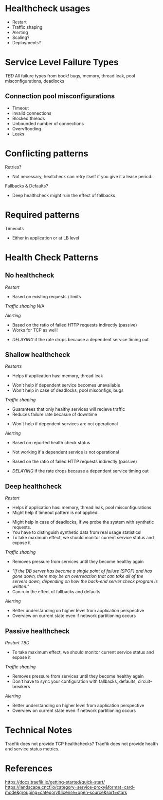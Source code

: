 # Healthcheck usages
- Restart
- Traffic shaping
- Alerting
- Scaling?
- Deployments?

# Service Level Failure Types
*TBD* All failure types from book!
 bugs, memory, thread leak, pool misconfigurations, deadlocks

 ## Connection pool misconfigurations
 - Timeout
 - Invalid connections
 - Blocked threads
 - Unbounded number of connections
 - Overvflooding
 - Leaks

# Conflicting patterns
Retries?
- Not necessary, healtcheck can retry itself if you give it a lease period.

Fallbacks & Defaults?
- Deep healthcheck might ruin the effect of fallbacks

# Required patterns
Timeouts
- Either in application or at LB level

# Health Check Patterns
## No healthcheck
*Restart*
+ Based on existing requests / limits

*Traffic shaping*
N/A

*Alerting*
+ Based on the ratio of failed HTTP requests indirectly (passive)
+ Works for TCP as well!
- *DELAYING* if the rate drops because a dependent service timing out

## Shallow healthcheck
*Restarts*
+ Helps if application has: memory, thread leak
- Won't help if dependent service becomes unavailable
- Won't help in case of deadlocks, pool misconfigs, bugs

*Traffic shaping*
+ Guarantees that only healthy services will recieve traffic
+ Reduces failure rate becasue of downtime

- Won't help if dependent services are not operational

*Alerting*
+ Based on reported health check status
- Not working if a dependent service is not operational

+ Based on the ratio of failed HTTP requests indirectly (passive)
- *DELAYING* if the rate drops because a dependent service timing out

## Deep healthcheck
*Restart*
+ Helps if application has: memory, thread leak, pool misconfigurations
+ Might help if timeout pattern is not applied.

- Might help in case of deadlocks, if we probe the system with synthetic requests.
- You have to distinguish synthetic data from real usage statistics!
- To take maximum effect, we should monitor current service status and expose it

*Traffic shaping*
+ Removes pressure from services until they become healthy again

- _"If the DB server has become a single point of failure (SPOF) and has gone down, there may be an overreaction that can take all of the servers down, depending on how the back-end server check program is written."_
- Can ruin the effect of fallbacks and defaults

*Alerting*
+ Better understanding on higher level from application perspective
+ Overview on current state even if network partitioning occurs

## Passive healthcheck
*Restart*
*TBD*
- To take maximum effect, we should monitor current service status and expose it

*Traffic shaping*
+ Removes pressure from services until they become healthy again
+ Don't have to sync your configuration with fallbacks, defaults, circuit-breakers

*Alerting*
+ Better understanding on higher level from application perspective
+ Overview on current state even if network partitioning occurs

# Technical Notes
Traefik does not provide TCP healthchecks?
Traefik does not provide health and service status metrics.

# References
https://docs.traefik.io/getting-started/quick-start/
https://landscape.cncf.io/category=service-proxy&format=card-mode&grouping=category&license=open-source&sort=stars
